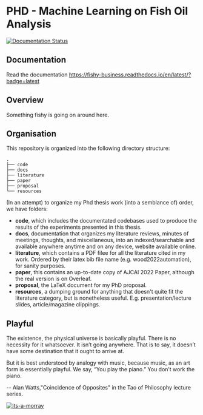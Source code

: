 # PHD - Machine Learning on Fish Oil Analysis

[![Documentation Status](https://readthedocs.org/projects/fishy-business/badge/?version=latest)](https://fishy-business.readthedocs.io/en/latest/?badge=latest)

## Documentation

Read the documentation https://fishy-business.readthedocs.io/en/latest/?badge=latest

## Overview

Something fishy is going on around here.

## Organisation

This repository is organized into the following directory structure:

```
.
├── code
├── docs
├── literature
├── paper
├── proposal
└── resources
```

(In an attempt) to organize my Phd thesis work (into a semblance of) order, we have folders:

- **code**, which includes the documentated codebases used to produce the results of the experiments presented in this thesis.
- **docs**, documentation that organizes my literature reviews, minutes of meetings, thoughts, and miscellaneous, into an indexed/searchable and available anywhere anytime and on any device, website available online.
- **literature**, which contains a PDF filee for all the literature cited in my work. Ordered by their latex bib file name (e.g. wood2022automation), for sanity purposes.
- **paper**, this contains an up-to-date copy of AJCAI 2022 Paper, although the real version is on Overleaf.
- **proposal**, the LaTeX document for my PhD proposal.
- **resources**, a dumping ground for anything that doesn't quite fit the literature category, but is nonetheless useful. E.g. presentation/lecture slides, article/magazine clippings.

## Playful

The existence, the physical universe is basically playful. There is no necessity for it whatsoever. It isn’t going anywhere. That is to say, it doesn’t have some destination that it ought to arrive at.

But it is best understood by analogy with music, because music, as an art form is essentially playful. We say, “You play the piano.” You don’t work the piano.

-- Alan Watts,"Coincidence of Opposites" in the Tao of Philosophy lecture series.

[![its-a-morray](https://user-images.githubusercontent.com/18411037/159612697-22525e7d-352d-444c-b746-5b94f5108449.jpeg)](https://www.youtube.com/watch?v=SezOrE0zRFo)

